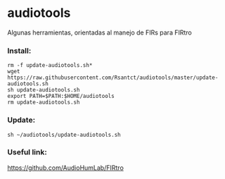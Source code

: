 # audiotools

Algunas herramientas, orientadas al manejo de FIRs para FIRtro

### Install:

    rm -f update-audiotools.sh*
    wget https://raw.githubusercontent.com/Rsantct/audiotools/master/update-audiotools.sh
    sh update-audiotools.sh
    export PATH=$PATH:$HOME/audiotools
    rm update-audiotools.sh

### Update:

    sh ~/audiotools/update-audiotools.sh

### Useful link:
https://github.com/AudioHumLab/FIRtro
